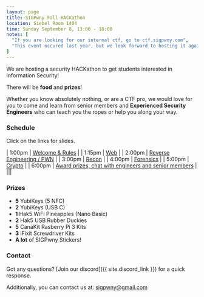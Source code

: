 ```yaml
---
layout: page
title: SIGPwny Fall HACKathon
location: Siebel Room 1404
time: Sunday September 8, 13:00 - 18:00
notes: [
  "If you are looking for our internal ctf, go to ctf.sigpwny.com",
  "This event occured last year, but we look forward to hosting it again!",
]
---
```


We are hosting a security HACKathon to get students interested in Information Security!

There will be **food** and **prizes**!

Whether you know absolutely nothing, or are a CTF pro, 
we would love for you to come and learn from senior members and **Experienced Security Engineers** 
who can teach you the ropes or help you along your way.


### Schedule

Click on the links for slides.

| 1:00pm | [Welcome & Rules](https://drive.google.com/open?id=1OQazs2_Ws2rXOn9rlmV2QxMDoxXQAtlEEiWeLienVu4) |
| 1:15pm | [Web](https://drive.google.com/open?id=1islumczmpm4iJckUqR2hBT2563Fb18-bCOcQHqU0luI) |
| 2:00pm | [Reverse Engineering / PWN](https://drive.google.com/open?id=1gGxBpAkDAMLsGcqB7YmgeqG_uBukvoilGLypL0SI21M) |
| 3:00pm | [Recon](https://drive.google.com/open?id=1GOImdhI24hxMzRmHUfwBByingxAsCihRnLusM1qVOYY) |
| 4:00pm | [Forensics](https://drive.google.com/open?id=13MAuoJQQ2v1eQNdTNa9DOHqr32PVttSqTs6O7AktPm8) |
| 5:00pm | [Crypto](https://drive.google.com/open?id=1gLY1aR5w0OPQDAsc1DkabbQaP-S4o0RpF7bQgmD5ksU) |
| 6:00pm | [Award prizes, chat with engineers and senior members](https://docs.google.com/presentation/d/1CMmSA05yjoAuxqZtgYCP-zpeh35fCMzTxHK6o8nwUAs/edit?usp=sharing) |
|||

### Prizes

- **5** YubiKeys (5 NFC)
- **2** YubiKeys (USB C)
- **1** Hak5 WiFi Pineapples (Nano Basic)
- **2** Hak5 USB Rubber Duckies
- **5** CanaKit Rasberry Pi 3 Kits
- **3** iFixit Screwdriver Kits
- **A lot** of SIGPwny Stickers! 


### Contact

Got any questions? [Join our discord]({{ site.discord_link }}) for a quick response.

Additionally, you can contact us at: [sigpwny@gmail.com](mailto:sigpwny@gmail.com)
